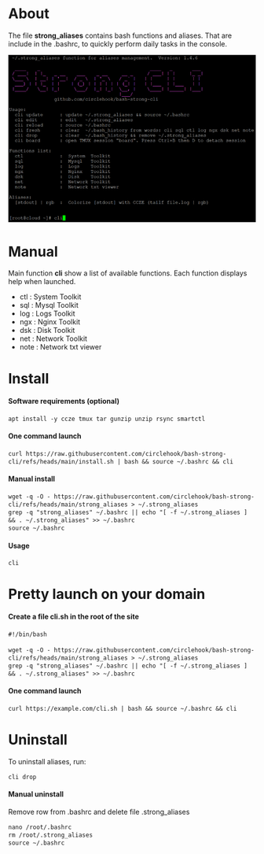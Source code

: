 # About 
The file **strong_aliases** contains bash functions and aliases. That are include in the .bashrc, to quickly perform daily tasks in the console.

![Main function CLI](https://github.com/circlehook/bash-strong-cli/blob/main/files/cli.png "Main function CLI")


# Manual
Main function **cli** show a list of available functions. Each function displays help when launched.
-  ctl             :  System  Toolkit 
-  sql             :  Mysql   Toolkit
-  log             :  Logs    Toolkit 
-  ngx             :  Nginx   Toolkit
-  dsk             :  Disk    Toolkit
-  net             :  Network Toolkit
-  note            :  Network txt viewer

# Install

#### Software requirements (optional)
```
apt install -y ccze tmux tar gunzip unzip rsync smartctl
```

#### One command launch
```
curl https://raw.githubusercontent.com/circlehook/bash-strong-cli/refs/heads/main/install.sh | bash && source ~/.bashrc && cli
``` 
#### Manual install 
```
wget -q -O - https://raw.githubusercontent.com/circlehook/bash-strong-cli/refs/heads/main/strong_aliases > ~/.strong_aliases
grep -q "strong_aliases" ~/.bashrc || echo "[ -f ~/.strong_aliases ] && . ~/.strong_aliases" >> ~/.bashrc
source ~/.bashrc
```
#### Usage
```
cli
```

# Pretty launch on your domain

#### Create a file cli.sh in the root of the site
```
#!/bin/bash

wget -q -O - https://raw.githubusercontent.com/circlehook/bash-strong-cli/refs/heads/main/strong_aliases > ~/.strong_aliases
grep -q "strong_aliases" ~/.bashrc || echo "[ -f ~/.strong_aliases ] && . ~/.strong_aliases" >> ~/.bashrc
```

#### One command launch
```
curl https://example.com/cli.sh | bash && source ~/.bashrc && cli
```

# Uninstall
To uninstall aliases, run:
```
cli drop
```
#### Manual uninstall
Remove row from .bashrc and delete file .strong_aliases 
```
nano /root/.bashrc
rm /root/.strong_aliases
source ~/.bashrc
```